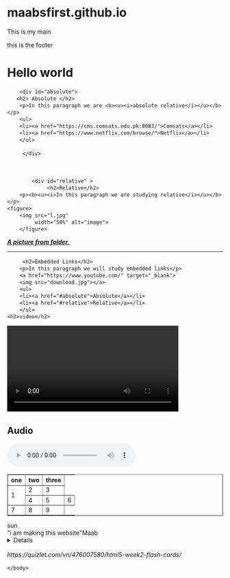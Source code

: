 # maabsfirst.github.io
<!Doctype html>
<html lang="en">
    <head>
        <meta charset="UTF-8">
        <title>My first page</title>
    </head>
    <body>
        <main><p>This is my main</p></main>
        <footer> <p>this is the footer</p></footer>
        <h1>Hello world</h1>
        
        <div id="absolute">
       <h2> Absolute </h2>
        <p>In this paragraph we are <b><u><i>absolute relative</i></u></b></p>
        <ul>
        <li><a href="https://cms.comsats.edu.pk:8083/">Comsats</a></li>
        <li><a href="https://www.netflix.com/browse/">Netflix</a></li>
        </ul>
        
         </div>
    
    
    
            <div id="relative" >
                 <h2>Relative</h2>
        <p><b><u><i>In this paragraph we are studying relative</i></u></b></p>
    <figure>
        <img src="l.jpg" 
             width="50%" alt="image">
        </figure>
<a href="l.jpg"><b><u><i>A picture from folder.</i></u></b></a>

</div>
<hr>

         <h2>Embedded Links</h2>
        <p>In this paragraph we will study embedded links</p>
        <a href="https://www.youtube.com/" target="_blank">
        <img src="download.jpg"></a>
        <ul>
        <li><a href="#absolute">Absolute</a></li>
        <li><a href="#relative">Relative</a></li>
        </ul>
    <h2>video</h2>
<video src="m.mp4" width="400" autoplay>Your browser
</video>
<h2>Audio</h2>
<audio src="WhatsApp%20Audio%202023-02-12%20at%2000.16.35.dat.unknown" controls></audio>
<table border= "1">
    <tr><th>one</th><th>two</th><th>three</th></tr>
    <tr><td rowspan="2"> 1</td><td>2</td><td>3</td></tr>
    <tr><td>4</td><td>5</td><td>6</td></tr>
    <tr><td>7</td><td>8</td><td>9</td></tr>
 
</table>
        <abb title="sunday">sun</abb>
   <br>
    <blo>"i am making this website"</blo>Maab
<br>
<details ><su>in this we studied details</su></details>
<br>
<cite>https://quizlet.com/vn/476007580/html5-week2-flash-cards/</cite>
<br>

    </body>
</html>

